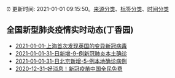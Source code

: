 :alarm_clock: 更新时间: 2021-01-01 09:15:50。[来源分类](../README.md)、[标签分类](../TAGS.md)、[时间分类](../TIMELINE.md)

## 全国新型肺炎疫情实时动态(丁香园)




- [2021-01-01-上海首次发现英国的变异新冠病毒](http://app.cctv.com/special/cportal/detail/arti/index.html?id=ArtiBwPYnNH6FTVHDWJ7ok3A210101&isfromapp=1) 
- [2021-01-01-31-日新增-9-例新冠肺炎本土确诊](http://www.nhc.gov.cn/xcs/yqtb/202101/fb6984369cf24060b5d4187e7fa3fc53.shtml) 
- [2021-01-01-31-日北京新增-5-例本地确诊病例](http://wjw.beijing.gov.cn/xwzx_20031/xwfb/202101/t20210101_2195130.html) 
- [2020-12-31-好消息！新冠疫苗中国全民免费](http://app.cctv.com/special/cportal/detail/arti/index.html?id=ArtifUxyaCRh4OkpXrw7ev8B201231&isfromapp=1) 
